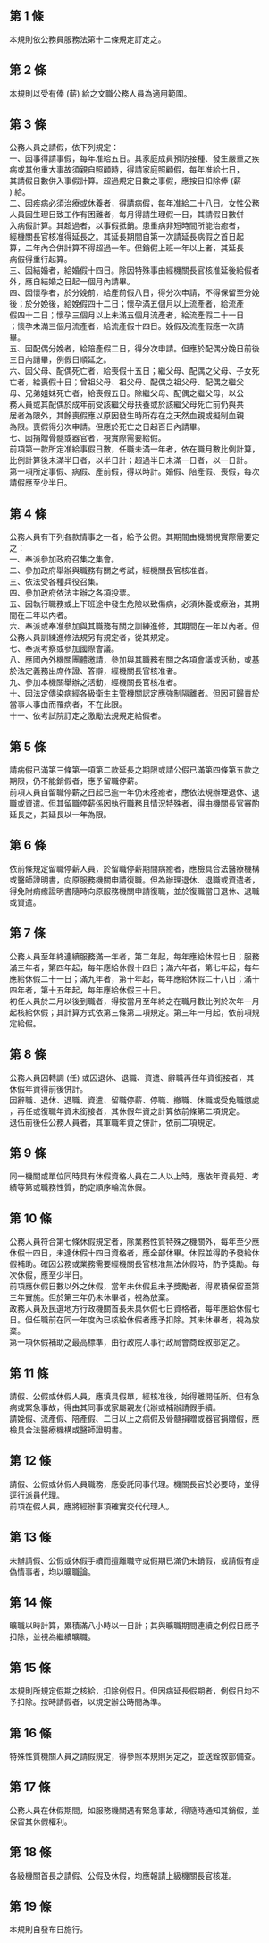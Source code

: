 第 1 條
-------
本規則依公務員服務法第十二條規定訂定之。

第 2 條
-------
本規則以受有俸 (薪) 給之文職公務人員為適用範圍。

第 3 條
-------
公務人員之請假，依下列規定：  
一、因事得請事假，每年准給五日。其家庭成員預防接種、發生嚴重之疾  
    病或其他重大事故須親自照顧時，得請家庭照顧假，每年准給七日，  
    其請假日數併入事假計算。超過規定日數之事假，應按日扣除俸 (薪  
    ) 給。  
二、因疾病必須治療或休養者，得請病假，每年准給二十八日。女性公務  
    人員因生理日致工作有困難者，每月得請生理假一日，其請假日數併  
    入病假計算。其超過者，以事假抵銷。患重病非短時間所能治癒者，  
    經機關長官核准得延長之。其延長期間自第一次請延長病假之首日起  
    算，二年內合併計算不得超過一年。但銷假上班一年以上者，其延長  
    病假得重行起算。  
三、因結婚者，給婚假十四日。除因特殊事由經機關長官核准延後給假者  
    外，應自結婚之日起一個月內請畢。  
四、因懷孕者，於分娩前，給產前假八日，得分次申請，不得保留至分娩  
    後；於分娩後，給娩假四十二日；懷孕滿五個月以上流產者，給流產  
    假四十二日；懷孕三個月以上未滿五個月流產者，給流產假二十一日  
    ；懷孕未滿三個月流產者，給流產假十四日。娩假及流產假應一次請  
    畢。  
五、因配偶分娩者，給陪產假二日，得分次申請。但應於配偶分娩日前後  
    三日內請畢，例假日順延之。  
六、因父母、配偶死亡者，給喪假十五日；繼父母、配偶之父母、子女死  
    亡者，給喪假十日；曾祖父母、祖父母、配偶之祖父母、配偶之繼父  
    母、兄弟姐妹死亡者，給喪假五日。除繼父母、配偶之繼父母，以公  
    務人員或其配偶於成年前受該繼父母扶養或於該繼父母死亡前仍與共  
    居者為限外，其餘喪假應以原因發生時所存在之天然血親或擬制血親  
    為限。喪假得分次申請。但應於死亡之日起百日內請畢。  
七、因捐贈骨髓或器官者，視實際需要給假。  
前項第一款所定准給事假日數，任職未滿一年者，依在職月數比例計算，  
比例計算後未滿半日者，以半日計；超過半日未滿一日者，以一日計。  
第一項所定事假、病假、產前假，得以時計。婚假、陪產假、喪假，每次  
請假應至少半日。

第 4 條
-------
公務人員有下列各款情事之一者，給予公假。其期間由機關視實際需要定  
之：  
一、奉派參加政府召集之集會。  
二、參加政府舉辦與職務有關之考試，經機關長官核准者。  
三、依法受各種兵役召集。  
四、參加政府依法主辦之各項投票。  
五、因執行職務或上下班途中發生危險以致傷病，必須休養或療治，其期  
    間在二年以內者。  
六、奉派或奉准參加與其職務有關之訓練進修，其期間在一年以內者。但  
    公務人員訓練進修法規另有規定者，從其規定。  
七、奉派考察或參加國際會議。  
八、應國內外機關團體邀請，參加與其職務有關之各項會議或活動，或基  
    於法定義務出席作證、答辯，經機關長官核准者。  
九、參加本機關舉辦之活動，經機關長官核准者。  
十、因法定傳染病經各級衛生主管機關認定應強制隔離者。但因可歸責於  
    當事人事由而罹病者，不在此限。  
十一、依考試院訂定之激勵法規規定給假者。

第 5 條
-------
請病假已滿第三條第一項第二款延長之期限或請公假已滿第四條第五款之  
期限，仍不能銷假者，應予留職停薪。  
前項人員自留職停薪之日起已逾一年仍未痊癒者，應依法規辦理退休、退  
職或資遣。但其留職停薪係因執行職務且情況特殊者，得由機關長官審酌  
延長之，其延長以一年為限。

第 6 條
-------
依前條規定留職停薪人員，於留職停薪期間病癒者，應檢具合法醫療機構  
或醫師證明書，向原服務機關申請復職。但為辦理退休、退職或資遣者，  
得免附病癒證明書隨時向原服務機關申請復職，並於復職當日退休、退職  
或資遣。

第 7 條
-------
公務人員至年終連續服務滿一年者，第二年起，每年應給休假七日；服務  
滿三年者，第四年起，每年應給休假十四日；滿六年者，第七年起，每年  
應給休假二十一日；滿九年者，第十年起，每年應給休假二十八日；滿十  
四年者，第十五年起，每年應給休假三十日。  
初任人員於二月以後到職者，得按當月至年終之在職月數比例於次年一月  
起核給休假；其計算方式依第三條第二項規定。第三年一月起，依前項規  
定給假。

第 8 條
-------
公務人員因轉調 (任) 或因退休、退職、資遣、辭職再任年資銜接者，其  
休假年資得前後併計。  
因辭職、退休、退職、資遣、留職停薪、停職、撤職、休職或受免職懲處  
，再任或復職年資未銜接者，其休假年資之計算依前條第二項規定。  
退伍前後任公務人員者，其軍職年資之併計，依前二項規定。

第 9 條
-------
同一機關或單位同時具有休假資格人員在二人以上時，應依年資長短、考  
績等第或職務性質，酌定順序輪流休假。

第 10 條
--------
公務人員符合第七條休假規定者，除業務性質特殊之機關外，每年至少應  
休假十四日，未達休假十四日資格者，應全部休畢。休假並得酌予發給休  
假補助。確因公務或業務需要經機關長官核准無法休假時，酌予獎勵。每  
次休假，應至少半日。  
前項應休假日數以外之休假，當年未休假且未予獎勵者，得累積保留至第  
三年實施。但於第三年仍未休畢者，視為放棄。  
政務人員及民選地方行政機關首長未具休假七日資格者，每年應給休假七  
日。但任職前在同一年度內已核給休假者應予扣除。其未休畢者，視為放  
棄。  
第一項休假補助之最高標準，由行政院人事行政局會商銓敘部定之。

第 11 條
--------
請假、公假或休假人員，應填具假單，經核准後，始得離開任所。但有急  
病或緊急事故，得由其同事或家屬親友代辦或補辦請假手續。  
請娩假、流產假、陪產假、二日以上之病假及骨髓捐贈或器官捐贈假，應  
檢具合法醫療機構或醫師證明書。

第 12 條
--------
請假、公假或休假人員職務，應委託同事代理。機關長官於必要時，並得  
逕行派員代理。  
前項在假人員，應將經辦事項確實交代代理人。

第 13 條
--------
未辦請假、公假或休假手續而擅離職守或假期已滿仍未銷假，或請假有虛  
偽情事者，均以曠職論。

第 14 條
--------
曠職以時計算，累積滿八小時以一日計；其與曠職期間連續之例假日應予  
扣除，並視為繼續曠職。

第 15 條
--------
本規則所規定假期之核給，扣除例假日。但因病延長假期者，例假日均不  
予扣除。按時請假者，以規定辦公時間為準。

第 16 條
--------
特殊性質機關人員之請假規定，得參照本規則另定之，並送銓敘部備查。

第 17 條
--------
公務人員在休假期間，如服務機關遇有緊急事故，得隨時通知其銷假，並  
保留其休假權利。

第 18 條
--------
各級機關首長之請假、公假及休假，均應報請上級機關長官核准。

第 19 條
--------
本規則自發布日施行。

